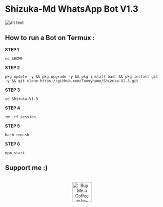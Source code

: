 # Shizuka-Md WhatsApp Bot V1.3
![alt text](https://github.com/Tanmyname/Shizuka-V1.2/blob/main/Screenshot_20241117-155030~2.png?raw=true?raw=true)
## How to run a Bot on Termux :

**STEP 1**
```
cd $HOME
```
**STEP 2**
```
pkg update -y && pkg upgrade -y && pkg install bash && pkg install git -y && git clone https://github.com/Tanmyname/Shizuka-V1.3.git
```
**STEP 3**
```
cd Shizuka-V1.3
```
**STEP 4**
```
rm -rf session
```
**STEP 5**
```
bash run.sh
```
**STEP 6**
```
npm start 
```
## Support me :) 
<br>
<div align="center">
<a href='https://saweria.co/Supporttann' target='_blank'><img height='64' style='border:0px;height:64px;' src='https://storage.ko-fi.com/cdn/kofi1.png?v=3' border='0' alt='Buy Me a Coffee at ko-fi.com' /></a>
</div>

